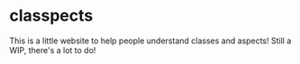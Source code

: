 # classpects

This is a little website to help people understand classes and aspects!
Still a WIP, there's a lot to do!
